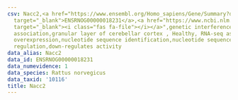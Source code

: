 ```yaml
---
csv: Nacc2,<a href="https://www.ensembl.org/Homo_sapiens/Gene/Summary?db=core;g=ENSRNOG00000018231"
  target="_blank">ENSRNOG00000018231</a>,<a href="https://www.ncbi.nlm.nih.gov/pubmed/30467350"
  target="_blank"><i class="fas fa-file"></i></a>",genetic interference,functional
  association,granular layer of cerebellar cortex , Healthy, RNA-seq assay, hsf-1
  overexpression,nucleotide sequence identification,nucleotide sequence identification,transcriptional
  regulation,down-regulates activity
data_alias: Nacc2
data_id: ENSRNOG00000018231
data_numevidence: 1
data_species: Rattus norvegicus
data_taxid: '10116'
title: Nacc2
---
```

